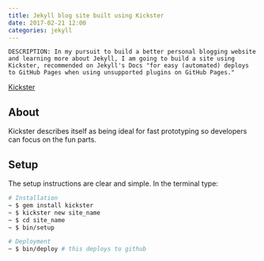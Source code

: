 ```yaml
---
title: Jekyll blog site built using Kickster
date: 2017-02-21 12:00
categories: jekyll
---
```


    DESCRIPTION: In my pursuit to build a better personal blogging website and learning more about Jekyll, I am going to build a site using Kickster, recommended on Jekyll's Docs "for easy (automated) deploys to GitHub Pages when using unsupported plugins on GitHub Pages."

[Kickster](http://kickster.nielsenramon.com/)

## About

Kickster describes itself as being ideal for fast prototyping so developers can focus on the fun parts.

## Setup

The setup instructions are clear and simple. In the terminal type:

```sh
# Installation
~ $ gem install kickster
~ $ kickster new site_name
~ $ cd site_name
~ $ bin/setup

# Deployment
~ $ bin/deploy # this deploys to github
```
